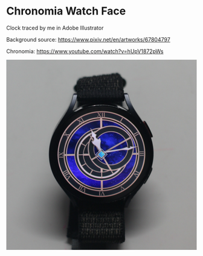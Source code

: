 # Chronomia Watch Face

Clock traced by me in Adobe Illustrator

Background source: https://www.pixiv.net/en/artworks/67804797

Chronomia: https://www.youtube.com/watch?v=hUpV1872pWs

![Preview](https://raw.githubusercontent.com/L9-bms/ChronomiaWatchFace/refs/heads/master/image.jpg)

